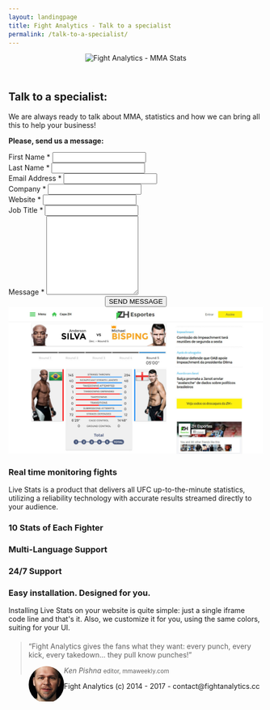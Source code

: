 ```yaml
---
layout: landingpage
title: Fight Analytics - Talk to a specialist
permalink: /talk-to-a-specialist/
---
```



<header class="navbar-free-trial">
    <nav class="navbar navbar-landing navbar-inverse">
        <div class="container">
            <div class="navbar-header">
                <a class="navbar-brand">
                    <img alt="Fight Analytics - MMA Stats" src="{{ '/images/fight-analytics-logo.png' | prepend: site.baseurl }}">
                </a>
            </div>
        </div>
    </nav>
</header>
<article>
    <div class="header-landing">
        <div class="container">
            <div class="inner-text col-md-6 col-md-offset-6">
                <h1>Talk to a specialist:</h1>
                <p>We are always ready to talk about MMA, statistics and how we can bring all this to help your business!</p> <p><strong>Please, send us a message:</strong></p>  
            </div>
        </div>
    </div>
    <div class="container">
        <div class="row">
            <div class="core-content col-md-6 free-trial-push">
                <div class="card-md">
                    <div class="thumbnail">
                        <div class="caption">
                            <!-- Begin MailChimp Signup Form -->
                            <div id="mc_embed_signup">
                                <form id="form-talk-to-a-specialist" name="mc-embedded-subscribe-form" class="validate">
                                    <div id="mc_embed_signup_scroll">
                                        <div class="row">
                                            <div class="form-group col-md-6">
                                                <label for="mce-FNAME">First Name <span class="asterisk">*</span></label>
                                                <input type="text" value="" name="FNAME" class="required form-control" required id="mce-FNAME">
                                            </div>
                                            <div class="form-group col-md-6">
                                                <label for="mce-LNAME">Last Name  <span class="asterisk">*</span></label>
                                                <input type="text" value="" name="LNAME" class="form-control" required id="mce-LNAME">
                                            </div>
                                        </div>
                                        <div class="row">
                                            <div class="form-group col-md-6">
                                                <label for="mce-EMAIL">Email Address <span class="asterisk">*</span></label>
                                                <input type="email" value="" name="EMAIL" class="form-control email" required id="mce-EMAIL">
                                            </div>
                                            <div class="form-group col-md-6">
                                                <label for="mce-COMPANY">Company <span class="asterisk">*</span></label>
                                                <input type="text" value="" name="COMPANY" class="form-control" required id="mce-COMPANY">
                                            </div>
                                        </div>
                                        <div class="row">
                                            <div class="form-group col-md-6">
                                                <label for="mce-WEBSITE">Website <span class="asterisk">*</span></label>
                                                <input type="url" value="" name="WEBSITE" class="form-control url" id="mce-WEBSITE">
                                            </div>
                                            <div class="form-group col-md-6">
                                                <label for="mce-JOBTITLE">Job Title <span class="asterisk">*</span></label>
                                                <input type="text" value="" name="JOBTITLE" class="form-control" required id="mce-JOBTITLE">
                                            </div>
                                        </div>
                                        <div class="row">
                                            <div class="form-group col-md-12">
                                                <label for="mce-MESSAGE">Message <span class="asterisk">*</span></label>
                                                <textarea name="" id="" rows="10" class="form-control" id="mce-MESSAGE" required></textarea>
                                            </div>
                                        </div>
                                        <div id="mce-responses" class="clear">
                                            <div class="response" id="mce-error-response" style="display:none"></div>
                                            <div class="response" id="mce-success-response" style="display:none"></div>
                                        </div>    <!-- real people should not fill this in and expect good things - do not remove this or risk form bot signups-->
                                        <div style="position: absolute; left: -5000px;" aria-hidden="true"><input type="text" name="b_5cae10e10871b3ddcfd442ba5_d5b23ebcef" tabindex="-1" value=""></div>
                                        <div style="text-align: center;">
                                            <div class="clear"><!-- <input type="submit" value="" name="subscribe" id="mc-embedded-subscribe" class="btn btn-primary btn-lg"> -->
                                                <button class="btn btn-lg btn-primary" id="button-send">
                                                    SEND MESSAGE
                                                </button>
                                            </div>
                                        </div>
                                    </div>
                                </form>
                            </div>
                            <!--End mc_embed_signup-->
                        </div>
                    </div>
                </div>
            </div>
            <div class="core-content col-md-6 free-trial-pull">
                <div class="mockup">
                    <div class="mockup-header">
                        <span class="glyphicon glyphicon-menu-hamburger pull-right" aria-hidden="true"></span>
                        <div class="mc-button-group">
                            <div class="mc-button mc-button-order-1"></div>
                            <div class="mc-button mc-button-order-2"></div>
                            <div class="mc-button mc-button-order-3"></div>
                        </div>
                        <div class="f-search-group">
                            <div class="f-search-input"></div>
                        </div>
                    </div>
                    <div class="mockup-body">
                        <img src="/images/mockup-zero-hora.jpg" alt="Live MMA stats data feed demonstration">
                    </div>
                </div>
                <div class="list-feature">
                    <h3 class="feature-title"><i class="fa fa-refresh"></i> Real time monitoring fights</h3>
                    <p>Live Stats is a product that delivers all UFC up-to-the-minute statistics, utilizing a reliability technology with accurate results streamed directly to your audience.</p>
                </div>
                <div class="row">
                    <div class="card-sm col-md-4">
                        <i class="fa fa-line-chart"></i>
                        <h3>10 Stats of Each Fighter</h3>
                    </div>
                    <div class="card-sm col-md-4">
                        <i class="fa fa-language"></i>
                        <h3>Multi-Language Support</h3>
                    </div>
                    <div class="card-sm col-md-4">
                        <i class="fa fa-support"></i>
                        <h3>24/7 Support</h3>
                    </div>
                </div>
                <div class="list-feature">
                    <h3><i class="fa fa-check-circle"></i> Easy installation. Designed for you.</h3>
                    <p>Installing Live Stats on your website is quite simple: just a single iframe code line and that's it. Also, we customize it for you, using the same colors, suiting for your UI.</p>
                </div>
                <div class="row">
                    <blockquote style="margin-top: 20px">
                        <p>“Fight Analytics gives the fans what they want:
                        every punch, every kick, every takedown...
                        they pull know punches!” </p>
                        <footer>
                            <span class="client-img" style="width: 70px; border-radius: 50%; float: left; overflow: hidden; display: block;"><img src="/images/kean-pishna.jpg" style="width: 70px;"></span>
                            <div class="text-cite">
                                <cite>Ken Pishna</cite>
                                <small>editor, mmaweekly.com</small>
                            </div>
                        </footer>
                    </blockquote>
                </div>
            </div>
        </div>
    </div>  
</article>

<div class="footer-landing">
    <p>Fight Analytics (c) 2014 - 2017 - contact@fightanalytics.cc</p>
</div>
